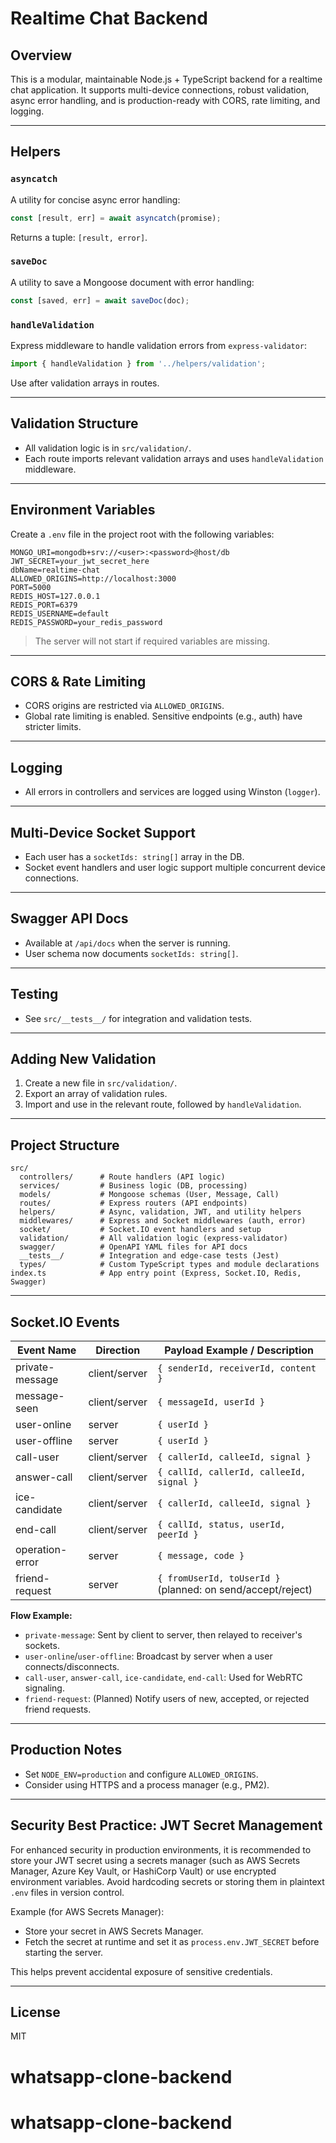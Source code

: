 # Realtime Chat Backend

## Overview
This is a modular, maintainable Node.js + TypeScript backend for a realtime chat application. It supports multi-device connections, robust validation, async error handling, and is production-ready with CORS, rate limiting, and logging.

---

## Helpers

### `asyncatch`
A utility for concise async error handling:
```ts
const [result, err] = await asyncatch(promise);
```
Returns a tuple: `[result, error]`.

### `saveDoc`
A utility to save a Mongoose document with error handling:
```ts
const [saved, err] = await saveDoc(doc);
```

### `handleValidation`
Express middleware to handle validation errors from `express-validator`:
```ts
import { handleValidation } from '../helpers/validation';
```
Use after validation arrays in routes.

---

## Validation Structure
- All validation logic is in `src/validation/`.
- Each route imports relevant validation arrays and uses `handleValidation` middleware.

---

## Environment Variables

Create a `.env` file in the project root with the following variables:

```env
MONGO_URI=mongodb+srv://<user>:<password>@host/db
JWT_SECRET=your_jwt_secret_here
dbName=realtime-chat
ALLOWED_ORIGINS=http://localhost:3000
PORT=5000
REDIS_HOST=127.0.0.1
REDIS_PORT=6379
REDIS_USERNAME=default
REDIS_PASSWORD=your_redis_password
```

> The server will not start if required variables are missing.

---

## CORS & Rate Limiting
- CORS origins are restricted via `ALLOWED_ORIGINS`.
- Global rate limiting is enabled. Sensitive endpoints (e.g., auth) have stricter limits.

---

## Logging
- All errors in controllers and services are logged using Winston (`logger`).

---

## Multi-Device Socket Support
- Each user has a `socketIds: string[]` array in the DB.
- Socket event handlers and user logic support multiple concurrent device connections.

---

## Swagger API Docs
- Available at `/api/docs` when the server is running.
- User schema now documents `socketIds: string[]`.

---

## Testing
- See `src/__tests__/` for integration and validation tests.

---

## Adding New Validation
1. Create a new file in `src/validation/`.
2. Export an array of validation rules.
3. Import and use in the relevant route, followed by `handleValidation`.

---

## Project Structure

```
src/
  controllers/      # Route handlers (API logic)
  services/         # Business logic (DB, processing)
  models/           # Mongoose schemas (User, Message, Call)
  routes/           # Express routers (API endpoints)
  helpers/          # Async, validation, JWT, and utility helpers
  middlewares/      # Express and Socket middlewares (auth, error)
  socket/           # Socket.IO event handlers and setup
  validation/       # All validation logic (express-validator)
  swagger/          # OpenAPI YAML files for API docs
  __tests__/        # Integration and edge-case tests (Jest)
  types/            # Custom TypeScript types and module declarations
index.ts            # App entry point (Express, Socket.IO, Redis, Swagger)
```

---

## Socket.IO Events

| Event Name         | Direction      | Payload Example / Description                                 |
|--------------------|---------------|--------------------------------------------------------------|
| private-message    | client/server | `{ senderId, receiverId, content }`                          |
| message-seen       | client/server | `{ messageId, userId }`                                      |
| user-online        | server        | `{ userId }`                                                 |
| user-offline       | server        | `{ userId }`                                                 |
| call-user          | client/server | `{ callerId, calleeId, signal }`                             |
| answer-call        | client/server | `{ callId, callerId, calleeId, signal }`                     |
| ice-candidate      | client/server | `{ callerId, calleeId, signal }`                             |
| end-call           | client/server | `{ callId, status, userId, peerId }`                         |
| operation-error    | server        | `{ message, code }`                                          |
| friend-request     | server        | `{ fromUserId, toUserId }` (planned: on send/accept/reject)  |

**Flow Example:**
- `private-message`: Sent by client to server, then relayed to receiver's sockets.
- `user-online`/`user-offline`: Broadcast by server when a user connects/disconnects.
- `call-user`, `answer-call`, `ice-candidate`, `end-call`: Used for WebRTC signaling.
- `friend-request`: (Planned) Notify users of new, accepted, or rejected friend requests.

---

## Production Notes
- Set `NODE_ENV=production` and configure `ALLOWED_ORIGINS`.
- Consider using HTTPS and a process manager (e.g., PM2).

---

## Security Best Practice: JWT Secret Management

For enhanced security in production environments, it is recommended to store your JWT secret using a secrets manager (such as AWS Secrets Manager, Azure Key Vault, or HashiCorp Vault) or use encrypted environment variables. Avoid hardcoding secrets or storing them in plaintext `.env` files in version control.

Example (for AWS Secrets Manager):
- Store your secret in AWS Secrets Manager.
- Fetch the secret at runtime and set it as `process.env.JWT_SECRET` before starting the server.

This helps prevent accidental exposure of sensitive credentials.

---

## License
MIT
# whatsapp-clone-backend
# whatsapp-clone-backend

